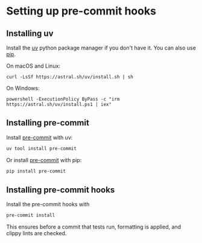 # Setting up pre-commit hooks

## Installing uv

Install the [uv][1] python package manager if you don't have it. You can also use [pip][3].

On macOS and Linux:
```
curl -LsSf https://astral.sh/uv/install.sh | sh
```

On Windows:
```
powershell -ExecutionPolicy ByPass -c "irm https://astral.sh/uv/install.ps1 | iex"
```

## Installing pre-commit

Install [pre-commit][2] with uv:

```sh
uv tool install pre-commit
```

Or install [pre-commit][2] with pip:

```sh
pip install pre-commit
```

## Installing pre-commit hooks

Install the pre-commit hooks with

```sh
pre-commit install
```

This ensures before a commit that tests run, formatting is applied, and clippy lints are checked.

[1]: https://github.com/astral-sh/uv
[2]: https://pre-commit.com/
[3]: https://pip.pypa.io/en/stable/installation/